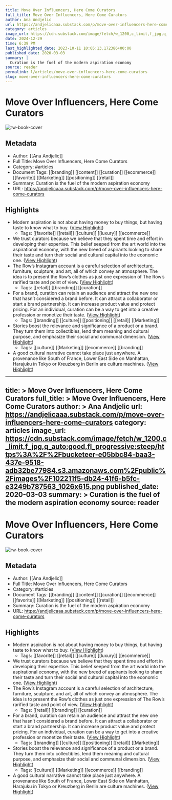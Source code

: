 ```yaml
---
title: Move Over Influencers, Here Come Curators
full_title: Move Over Influencers, Here Come Curators
author: Ana Andjelic
url: https://andjelicaaa.substack.com/p/move-over-influencers-here-come-curators
category: articles
image_url: https://cdn.substack.com/image/fetch/w_1200,c_limit,f_jpg,q_auto:good,fl_progressive:steep/https%3A%2F%2Fbucketeer-e05bbc84-baa3-437e-9518-adb32be77984.s3.amazonaws.com%2Fpublic%2Fimages%2F102211f5-db24-41f6-b5fc-e3249b787563_1026x615.png
date: 2024-12-29
time: 6:39 PM
last_highlighted_date: 2023-10-11 10:05:13.172386+00:00
published_date: 2020-03-03
summary: |
  Curation is the fuel of the modern aspiration economy
source: reader
permalink: l/articles/move-over-influencers-here-come-curators
slug: move-over-influencers-here-come-curators
---
```

# Move Over Influencers, Here Come Curators

![rw-book-cover](https://cdn.substack.com/image/fetch/w_1200,c_limit,f_jpg,q_auto:good,fl_progressive:steep/https%3A%2F%2Fbucketeer-e05bbc84-baa3-437e-9518-adb32be77984.s3.amazonaws.com%2Fpublic%2Fimages%2F102211f5-db24-41f6-b5fc-e3249b787563_1026x615.png)

## Metadata
- Author: [[Ana Andjelic]]
- Full Title: Move Over Influencers, Here Come Curators
- Category: #articles
- Document Tags: [[branding]] [[content]] [[curation]] [[ecommerce]] [[favorite]] [[Marketing]] [[positioning]] [[retail]] 
- Summary: Curation is the fuel of the modern aspiration economy
- URL: https://andjelicaaa.substack.com/p/move-over-influencers-here-come-curators

## Highlights
- Modern aspiration is not about having money to buy things, but having taste to know what to buy. ([View Highlight](https://read.readwise.io/read/01hcf2v534kez15mjp84ytmz9n))
    - Tags: [[favorite]] [[retail]] [[culture]] [[luxury]] [[ecommerce]] 
- We trust curators because we believe that they spent time and effort in developing their expertise. This belief seeped from the art world into the aspirational economy, with the new breed of aspirants looking to share their taste and turn their social and cultural capital into the economic one. ([View Highlight](https://read.readwise.io/read/01hcf2wzsv4e0veha6mrs8t781))
- The Row’s Instagram account is a careful selection of architecture, furniture, sculpture, and art, all of which convey an atmosphere. The idea is to present the Row’s clothes as just one expression of The Row’s rarified taste and point of view. ([View Highlight](https://read.readwise.io/read/01hcf2ynfhr7qpv1nm5axpdy6x))
    - Tags: [[retail]] [[branding]] [[curation]] 
- For a brand, curation can retain an audience and attract the new one that hasn’t considered a brand before. It can attract a collaborator or start a brand partnership. It can increase product value and protect pricing. For an individual, curation can be a way to get into a creative profession or monetize their taste. ([View Highlight](https://read.readwise.io/read/01hcf2zg34vzy3fjkzpn7jfd6b))
    - Tags: [[branding]] [[culture]] [[positioning]] [[retail]] [[Marketing]] 
- Stories boost the relevance and significance of a product or a brand. They turn them into collectibles, lend them meaning and cultural purpose, and emphasize their social and communal dimension. ([View Highlight](https://read.readwise.io/read/01hcf33w623zgfv9h7gavf4hmy))
    - Tags: [[culture]] [[Marketing]] [[ecommerce]] [[branding]] 
- A good cultural narrative cannot take place just anywhere. A provenance like South of France, Lower East Side on Manhattan, Harajuku in Tokyo or Kreuzberg in Berlin are culture machines. ([View Highlight](https://read.readwise.io/read/01hcf354s5rmn1hkh9qk9cf9y4))


---
title: >
  Move Over Influencers, Here Come Curators
full_title: >
  Move Over Influencers, Here Come Curators
author: >
  Ana Andjelic
url: https://andjelicaaa.substack.com/p/move-over-influencers-here-come-curators
category: articles
image_url: https://cdn.substack.com/image/fetch/w_1200,c_limit,f_jpg,q_auto:good,fl_progressive:steep/https%3A%2F%2Fbucketeer-e05bbc84-baa3-437e-9518-adb32be77984.s3.amazonaws.com%2Fpublic%2Fimages%2F102211f5-db24-41f6-b5fc-e3249b787563_1026x615.png
published_date: 2020-03-03
summary: >
  Curation is the fuel of the modern aspiration economy
source: reader
---
# Move Over Influencers, Here Come Curators

![rw-book-cover](https://cdn.substack.com/image/fetch/w_1200,c_limit,f_jpg,q_auto:good,fl_progressive:steep/https%3A%2F%2Fbucketeer-e05bbc84-baa3-437e-9518-adb32be77984.s3.amazonaws.com%2Fpublic%2Fimages%2F102211f5-db24-41f6-b5fc-e3249b787563_1026x615.png)

## Metadata
- Author: [[Ana Andjelic]]
- Full Title: Move Over Influencers, Here Come Curators
- Category: #articles
- Document Tags: [[branding]] [[content]] [[curation]] [[ecommerce]] [[favorite]] [[Marketing]] [[positioning]] [[retail]] 
- Summary: Curation is the fuel of the modern aspiration economy
- URL: https://andjelicaaa.substack.com/p/move-over-influencers-here-come-curators

## Highlights
- Modern aspiration is not about having money to buy things, but having taste to know what to buy. ([View Highlight](https://read.readwise.io/read/01hcf2v534kez15mjp84ytmz9n))
    - Tags: [[favorite]] [[retail]] [[culture]] [[luxury]] [[ecommerce]] 
- We trust curators because we believe that they spent time and effort in developing their expertise. This belief seeped from the art world into the aspirational economy, with the new breed of aspirants looking to share their taste and turn their social and cultural capital into the economic one. ([View Highlight](https://read.readwise.io/read/01hcf2wzsv4e0veha6mrs8t781))
- The Row’s Instagram account is a careful selection of architecture, furniture, sculpture, and art, all of which convey an atmosphere. The idea is to present the Row’s clothes as just one expression of The Row’s rarified taste and point of view. ([View Highlight](https://read.readwise.io/read/01hcf2ynfhr7qpv1nm5axpdy6x))
    - Tags: [[retail]] [[branding]] [[curation]] 
- For a brand, curation can retain an audience and attract the new one that hasn’t considered a brand before. It can attract a collaborator or start a brand partnership. It can increase product value and protect pricing. For an individual, curation can be a way to get into a creative profession or monetize their taste. ([View Highlight](https://read.readwise.io/read/01hcf2zg34vzy3fjkzpn7jfd6b))
    - Tags: [[branding]] [[culture]] [[positioning]] [[retail]] [[Marketing]] 
- Stories boost the relevance and significance of a product or a brand. They turn them into collectibles, lend them meaning and cultural purpose, and emphasize their social and communal dimension. ([View Highlight](https://read.readwise.io/read/01hcf33w623zgfv9h7gavf4hmy))
    - Tags: [[culture]] [[Marketing]] [[ecommerce]] [[branding]] 
- A good cultural narrative cannot take place just anywhere. A provenance like South of France, Lower East Side on Manhattan, Harajuku in Tokyo or Kreuzberg in Berlin are culture machines. ([View Highlight](https://read.readwise.io/read/01hcf354s5rmn1hkh9qk9cf9y4))


